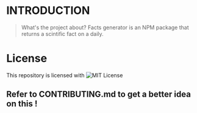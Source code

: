 # INTRODUCTION

> What's the project about?
> Facts generator is an NPM package that returns a scintific fact on a daily.

# License

This repository is licensed with ![MIT License](./LICENSE)

## Refer to CONTRIBUTING.md to get a better idea on this !
